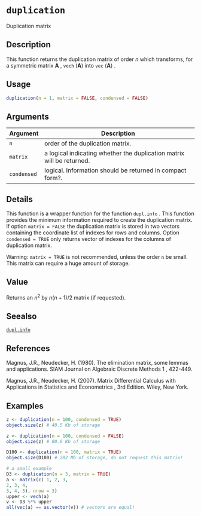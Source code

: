 # `duplication`

Duplication matrix


## Description

This function returns the duplication matrix of order $n$ which transforms,
 for a symmetric matrix $\mathbf{A}$ , `vech` $(\mathbf{A})$ into `vec` $(\mathbf{A})$ .


## Usage

```r
duplication(n = 1, matrix = FALSE, condensed = FALSE)
```


## Arguments

Argument      |Description
------------- |----------------
`n`     |     order of the duplication matrix.
`matrix`     |     a logical indicating whether the duplication matrix will be returned.
`condensed`     |     logical. Information should be returned in compact form?.


## Details

This function is a wrapper function for the function `dupl.info` . This function
 provides the minimum information required to create the duplication matrix. If option
  `matrix = FALSE` the duplication matrix is stored in two vectors containing the
 coordinate list of indexes for rows and columns. Option `condensed = TRUE` only
 returns vector of indexes for the columns of duplication matrix.
 
  Warning:  `matrix = TRUE` is not recommended, unless the order `n` 
 be small. This matrix can require a huge amount of storage.


## Value

Returns an $n^2$ by $n(n + 1)/2$ matrix (if requested).


## Seealso

[`dupl.info`](#dupl.info)


## References

Magnus, J.R., Neudecker, H. (1980).
 The elimination matrix, some lemmas and applications.
  SIAM Journal on Algebraic Discrete Methods  1 , 422-449.
 
 Magnus, J.R., Neudecker, H. (2007).
  Matrix Differential Calculus with Applications in Statistics and Econometrics , 3rd Edition.
 Wiley, New York.


## Examples

```r
z <- duplication(n = 100, condensed = TRUE)
object.size(z) # 40.5 Kb of storage

z <- duplication(n = 100, condensed = FALSE)
object.size(z) # 80.6 Kb of storage

D100 <- duplication(n = 100, matrix = TRUE)
object.size(D100) # 202 Mb of storage, do not request this matrix!

# a small example
D3 <- duplication(n = 3, matrix = TRUE)
a <- matrix(c( 1, 2, 3,
2, 3, 4,
3, 4, 5), nrow = 3)
upper <- vech(a)
v <- D3 %*% upper
all(vec(a) == as.vector(v)) # vectors are equal!
```


